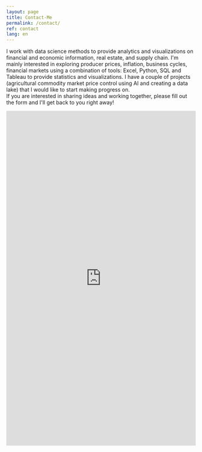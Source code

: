 ```yaml
---
layout: page
title: Contact-Me
permalink: /contact/
ref: contact
lang: en
---
```


I work with data science methods to provide analytics and visualizations on financial and economic information,
real estate, and supply chain. I'm mainly interested in exploring producer prices, inflation, business cycles, financial
markets using a combination of tools: Excel, Python, SQL and Tableau to provide statistics and visualizations.
I have a couple of projects (agricultural commodity market price control using AI and creating a data lake) that I would
like to start making progress on.
<br />
If you are interested in sharing ideas and working together, please fill out the form and I'll get back to you right away!
<br />
<html>
<iframe src="https://docs.google.com/forms/d/e/1FAIpQLScwvX_F7xEhD3hq3rT9qF_B0_E8LAsREGq7IQ44h0mbFW7hkw/viewform?embedded=true" width=100% height="890" frameborder="0" marginheight="0" marginwidth="0">Loading...</iframe>
</html>

